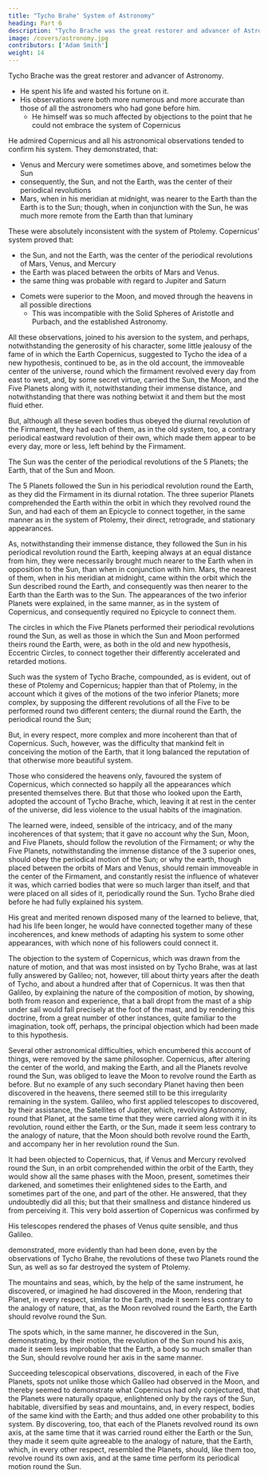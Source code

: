 ```yaml
---
title: "Tycho Brahe' System of Astronomy"
heading: Part 6
description: "Tycho Brache was the great restorer and advancer of Astronomy."
image: /covers/astronomy.jpg
contributors: ['Adam Smith']
weight: 14
---
```



Tycho Brache was the great restorer and advancer of Astronomy. 
- He spent his life and wasted his fortune on it.
- His observations were both more numerous and more accurate than those of all the astronomers who had gone before him. 
  - He himself was so much affected by objections to the point that he could not embrace the system of Copernicus

He admired Copernicus and all his astronomical observations tended to confirm his system. They demonstrated, that:
- Venus and Mercury were sometimes above, and sometimes below the Sun
- consequently, the Sun, and not the Earth, was the center of their periodical revolutions
- Mars, when in his meridian at midnight, was nearer to the Earth than the Earth is to the Sun; though, when in conjunction with the Sun, he was much more remote from the Earth than that luminary

These were absolutely inconsistent with the system of Ptolemy. Copernicus' system proved that:
- the Sun, and not the Earth, was the center of the periodical revolutions of Mars, Venus, and Mercury
- the Earth was placed between the orbits of Mars and Venus. 
- the same thing was probable with regard to Jupiter and Saturn
<!-- ; that they, too, revolved round the Sun; and that, therefore, the Sun, if not the center of the universe, was at least, that of the planetary system.  -->
- Comets were superior to the Moon, and moved through the heavens in all possible directions
  - This was incompatible with the Solid Spheres of Aristotle and Purbach, and the established Astronomy.

All these observations, joined to his aversion to the system, and perhaps, notwithstanding the generosity of his character, some little jealousy of the fame of in which the Earth Copernicus, suggested to Tycho the idea of a new hypothesis, continued to be, as in the old account, the immoveable center of the universe, round which the firmament revolved every day from east to west, and, by some secret virtue, carried the Sun, the Moon, and the Five Planets along with it, notwithstanding their immense distance, and notwithstanding that there was nothing betwixt it and them but the most fluid ether. 

But, although all these seven bodies thus obeyed the diurnal revolution of the Firmament, they had each of them, as in the old system, too, a
contrary periodical eastward revolution of their own, which made them appear to be every day, more or less, left behind by the Firmament. 

The Sun was the center of the periodical revolutions of the 5 Planets; the Earth, that of the Sun and Moon. 

The 5 Planets followed the Sun in his periodical revolution round the Earth, as they did the Firmament in its diurnal rotation. The three superior Planets comprehended the Earth within the orbit in which they revolved round the Sun, and had each of them an Epicycle to connect together, in the same manner as in the system of Ptolemy, their direct, retrograde, and stationary appearances. 

As, notwithstanding their immense distance, they followed the Sun in his periodical revolution round the Earth, keeping always at an
equal distance from him, they were necessarily brought much nearer to the Earth when in opposition to the Sun, than when in conjunction with him. Mars, the nearest of them,
when in his meridian at midnight, came within the orbit which the Sun described round the Earth, and consequently was then nearer to the Earth than the Earth was to the
Sun. The appearances of the two inferior Planets were explained, in the same manner, as in the system of Copernicus, and consequently required no Epicycle to connect them.

The circles in which the Five Planets performed their periodical revolutions round the Sun, as well as those in which the Sun and Moon performed theirs round the Earth,
were, as both in the old and new hypothesis, Eccentric Circles, to connect together their differently accelerated and retarded motions.

Such was the system of Tycho Brache, compounded, as is evident, out of these of Ptolemy and Copernicus; happier than that of Ptolemy, in the account which it gives of the motions of the two inferior Planets; more complex, by supposing the different revolutions of all the Five to be performed round two different centers; the diurnal round the Earth, the periodical round the Sun; 

But, in every respect, more complex and more incoherent than that of Copernicus. Such, however, was the difficulty that mankind felt in conceiving the motion of the Earth, that it long balanced the reputation of that otherwise more beautiful system.

Those who considered the heavens only, favoured the system of Copernicus, which connected so happily all the appearances which presented themselves there. But that those who looked upon the Earth, adopted the account of Tycho Brache, which, leaving it at rest in the center of the universe, did less violence to the usual habits of the imagination. 

The learned were, indeed, sensible of the intricacy, and of the many incoherences of that system; that it gave no account why the Sun, Moon, and Five Planets, should follow the revolution of the Firmament; or why the Five Planets, notwithstanding the immense distance of the 3 superior ones, should obey the periodical motion of the Sun; or why the earth, though placed between the orbits of Mars and Venus, should remain immoveable in the center of the Firmament, and constantly resist the influence of whatever it was, which carried bodies that were so much larger than itself, and that were placed on all sides of it, periodically round the Sun. Tycho Brahe died before he had fully explained his system. 

His great and merited renown disposed many of the learned to believe, that, had his life been longer, he would have connected together many of these incoherences,
and knew methods of adapting his system to some other appearances, with which none of his followers could connect it.

The objection to the system of Copernicus, which was drawn from the nature of motion, and that was most insisted on by Tycho Brahe, was at last fully answered by Galileo; not, however, till about thirty years after the death of Tycho, and about a hundred after that of Copernicus. It was then that Galileo, by explaining the nature of the composition of motion, by showing, both from reason and experience, that a ball dropt from the mast of a ship under sail would fall precisely at the foot of the mast, and by rendering this doctrine, from a great number of other instances, quite familiar to the imagination, took off, perhaps, the principal objection which had been made to this hypothesis.

Several other astronomical difficulties, which encumbered this account of things, were removed by the same philosopher. Copernicus, after altering the center of the world,
and making the Earth, and all the Planets revolve round the Sun, was obliged to leave the Moon to revolve round the Earth as before. But no example of any such secondary
Planet having then been discovered in the heavens, there seemed still to be this irregularity remaining in the system. Galileo, who first applied telescopes to discovered, by their assistance, the Satellites of Jupiter, which, revolving Astronomy, round that Planet, at the same time that they were carried along with it in its revolution, round either the Earth, or the Sun, made it seem less contrary to the analogy of nature, that the Moon should both revolve round the Earth, and accompany her in her
revolution round the Sun.

It had been objected to Copernicus, that, if Venus and Mercury revolved round the Sun, in an orbit comprehended within the orbit of the Earth, they would show all the same
phases with the Moon, present, sometimes their darkened, and sometimes their enlightened sides to the Earth, and sometimes part of the one, and part of the other. He
answered, that they undoubtedly did all this; but that their smallness and distance hindered us from perceiving it. This very bold assertion of Copernicus was confirmed by

His telescopes rendered the phases of Venus quite sensible, and thus Galileo.

demonstrated, more evidently than had been done, even by the observations of Tycho Brahe, the revolutions of these two Planets round the Sun, as well as so far destroyed
the system of Ptolemy.

The mountains and seas, which, by the help of the same instrument, he discovered, or imagined he had discovered in the Moon, rendering that Planet, in every respect, similar to the Earth, made it seem less contrary to the analogy of nature, that, as the Moon revolved round the Earth, the Earth should revolve round the Sun.

The spots which, in the same manner, he discovered in the Sun, demonstrating, by their motion, the revolution of the Sun round his axis, made it seem less improbable that the Earth, a body so much smaller than the Sun, should revolve round her axis in the same manner.

Succeeding telescopical observations, discovered, in each of the Five Planets, spots not unlike those which Galileo had observed in the Moon, and thereby seemed to demonstrate what Copernicus had only conjectured, that the Planets were naturally opaque, enlightened only by the rays of the Sun, habitable, diversified by seas and mountains, and, in every respect, bodies of the same kind with the Earth; and thus added one other probability to this system. By discovering, too, that each of the Planets revolved round its own axis, at the same time that it was carried round either the Earth or the Sun, they made it seem quite agreeable to the analogy of nature, that the Earth, which, in every other respect, resembled the Planets, should, like them too, revolve round its own axis, and at the same time perform its periodical motion round the Sun.
